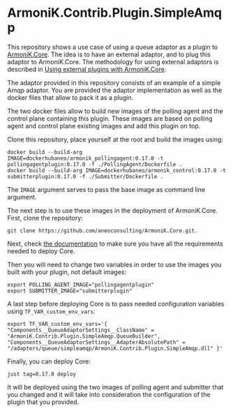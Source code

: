 # ArmoniK.Contrib.Plugin.SimpleAmqp

This repository shows a use case of using a queue adaptor as a plugin to [ArmoniK.Core](https://github.com/aneoconsulting/ArmoniK.Core). The idea is to have an external adaptor, and to plug this adaptor to ArmoniK.Core. The methodology for using external adaptors is described in [Using external plugins with ArmoniK.Core](https://github.com/aneoconsulting/ArmoniK.Core/blob/main/.docs/content/1.concepts/10.plugins.md).

The adaptor provided in this repository consists of an example of a simple Amqp adaptor. You are provided the adaptor implementation as well as the docker files that allow to pack it as a plugin.

The two docker files allow to build new images of the polling agent and the control plane containing this plugin. These images are based on polling agent and control plane existing images and add this plugin on top.

Clone this repository, place yourself at the root and build the images using:

```shell
docker build --build-arg IMAGE=dockerhubaneo/armonik_pollingagent:0.17.0 -t  pollingagentplugin:0.17.0 -f ./PollingAgent/Dockerfile .
docker build --build-arg IMAGE=dockerhubaneo/armonik_control:0.17.0 -t submitterplugin:0.17.0 -f ./Submitter/Dockerfile .
```

The `IMAGE` argument serves to pass the base image as command line argument.

The next step is to use these images in the deployment of ArmoniK.Core. First, clone the repository:

```shell
git clone https://github.com/aneoconsulting/ArmoniK.Core.git.
```

Next, check [the documentation](https://github.com/aneoconsulting/armonik.core) to make sure you have all the requirements needed to deploy Core.

Then you will need to change two variables in order to use the images you built with your plugin, not default images:

```shell
export POLLING_AGENT_IMAGE="pollingagentplugin"
export SUBMITTER_IMAGE="submitterplugin"
```

A last step before deploying Core is to pass needed configuration variables using `TF_VAR_custom_env_vars`:

```shell
export TF_VAR_custom_env_vars='{ "Components__QueueAdaptorSettings__ClassName" = "ArmoniK.Contrib.Plugin.SimpleAmqp.QueueBuilder", "Components__QueueAdaptorSettings__AdapterAbsolutePath" = "/adapters/queue/simpleamqp/ArmoniK.Contrib.Plugin.SimpleAmqp.dll" }'
```

Finally, you can deploy Core:

```shell
just tag=0.17.0 deploy
```

It will be deployed using the two images of polling agent and submitter that you changed and it will take into consideration the configuration of the plugin that you provided.
